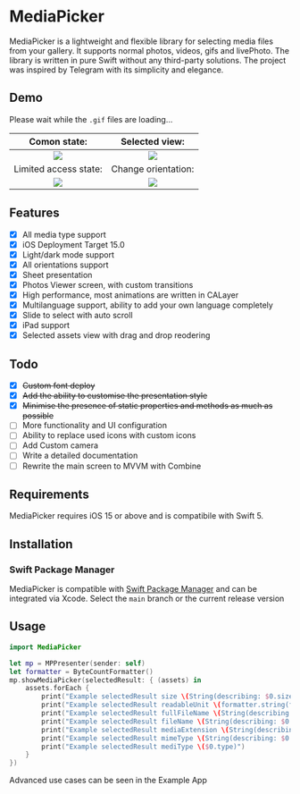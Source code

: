 # MediaPicker

MediaPicker is a lightweight and flexible library for selecting media files from your gallery. It supports normal photos, videos, gifs and livePhoto. The library is written in pure Swift without any third-party solutions. The project was inspired by Telegram with its simplicity and elegance.

## Demo
Please wait while the `.gif` files are loading...

Comon state:          |Selected view:           
:-------------------------:|:-------------------------:
![](Docs/assets/common_state.gif) | ![](Docs/assets/selected_view.gif)
Limited access state:    |Change orientation:
![](Docs/assets/limited_access_state.gif) | ![](Docs/assets/different_orientations.gif)

## Features

- [x] All media type support
- [x] iOS Deployment Target 15.0
- [x] Light/dark mode support
- [x] All orientations support
- [x] Sheet presentation
- [x] Photos Viewer screen, with custom transitions
- [x] High performance, most animations are written in CALayer
- [x] Multilanguage support, ability to add your own language completely
- [x] Slide to select with auto scroll
- [x] iPad support
- [x] Selected assets view with drag and drop reodering

## Todo

- [x] ~~Custom font deploy~~
- [x] ~~Add the ability to customise the presentation style~~
- [x] ~~Minimise the presence of static properties and methods as much as possible~~
- [ ] More functionality and UI configuration
- [ ] Ability to replace used icons with custom icons
- [ ] Add Custom camera
- [ ] Write a detailed documentation
- [ ] Rewrite the main screen to MVVM with Combine

## Requirements

MediaPicker requires iOS 15 or above and is compatibile with Swift 5.

## Installation

### Swift Package Manager
MediaPicker is compatible with [Swift Package Manager](https://swift.org/package-manager) and can be integrated via Xcode.
Select the `main` branch or the current release version

## Usage

```swift
import MediaPicker

let mp = MPPresenter(sender: self)
let formatter = ByteCountFormatter()
mp.showMediaPicker(selectedResult: { (assets) in
    assets.forEach {
        print("Example selectedResult size \(String(describing: $0.size))")
        print("Example selectedResult readableUnit \(formatter.string(fromByteCount: Int64($0.size ?? 0)))")
        print("Example selectedResult fullFileName \(String(describing: $0.fullFileName))")
        print("Example selectedResult fileName \(String(describing: $0.fileName))")
        print("Example selectedResult mediaExtension \(String(describing: $0.fileExtension))")
        print("Example selectedResult mimeType \(String(describing: $0.mimeType))")
        print("Example selectedResult mediType \($0.type)")
    }
})
```
Advanced use cases can be seen in the Example App
